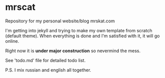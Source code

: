 mrscat
======

Repository for my personal website/blog mrskat.com

I'm getting into jekyll and trying to make my own template from scratch (default theme).
When everything is done and I'm satisfied with it, it will go online.

Right now it is **under major construction** so nevermind the mess.

See 'todo.md' file for detailed todo list.

P.S. I mix russian and english all together.
